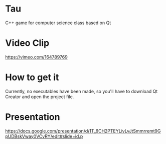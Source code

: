 # Tau
C++ game for computer science class based on Qt
# Video Clip
https://vimeo.com/164789769
# How to get it
Currently, no executables have been made, so you'll have to download Qt Creator and open the project file.
# Presentation
https://docs.google.com/presentation/d/1T_6CH2PTEYLivLvJtSmmrremt9GpUDBskVway0VCvRY/edit#slide=id.p
